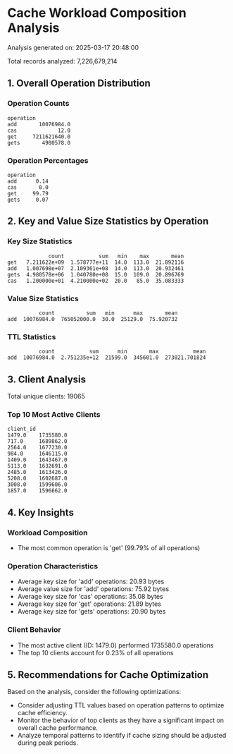 # Cache Workload Composition Analysis

Analysis generated on: 2025-03-17 20:48:00

Total records analyzed: 7,226,679,214

## 1. Overall Operation Distribution

### Operation Counts
```
operation
add       10076984.0
cas             12.0
get     7211621640.0
gets       4980578.0
```

### Operation Percentages
```
operation
add      0.14
cas       0.0
get     99.79
gets     0.07
```

## 2. Key and Value Size Statistics by Operation

### Key Size Statistics
```
             count           sum   min    max       mean
get   7.211622e+09  1.578777e+11  14.0  113.0  21.892116
add   1.007698e+07  2.109361e+08  14.0  113.0  20.932461
gets  4.980578e+06  1.040780e+08  15.0  109.0  20.896769
cas   1.200000e+01  4.210000e+02  20.0   85.0  35.083333
```

### Value Size Statistics
```
          count          sum   min      max       mean
add  10076984.0  765052000.0  30.0  25129.0  75.920732
```

### TTL Statistics
```
          count           sum      min       max           mean
add  10076984.0  2.751235e+12  21599.0  345601.0  273021.701824
```

## 3. Client Analysis

Total unique clients: 19065

### Top 10 Most Active Clients
```
client_id
1479.0    1735580.0
717.0     1689862.0
2564.0    1677230.0
984.0     1646115.0
1409.0    1643467.0
5113.0    1632691.0
2485.0    1613426.0
5208.0    1602687.0
3008.0    1599606.0
1857.0    1596662.0
```

## 4. Key Insights

### Workload Composition
- The most common operation is 'get' (99.79% of all operations)

### Operation Characteristics
- Average key size for 'add' operations: 20.93 bytes
- Average value size for 'add' operations: 75.92 bytes
- Average key size for 'cas' operations: 35.08 bytes
- Average key size for 'get' operations: 21.89 bytes
- Average key size for 'gets' operations: 20.90 bytes

### Client Behavior
- The most active client (ID: 1479.0) performed 1735580.0 operations
- The top 10 clients account for 0.23% of all operations

## 5. Recommendations for Cache Optimization

Based on the analysis, consider the following optimizations:

- Consider adjusting TTL values based on operation patterns to optimize cache efficiency.
- Monitor the behavior of top clients as they have a significant impact on overall cache performance.
- Analyze temporal patterns to identify if cache sizing should be adjusted during peak periods.

